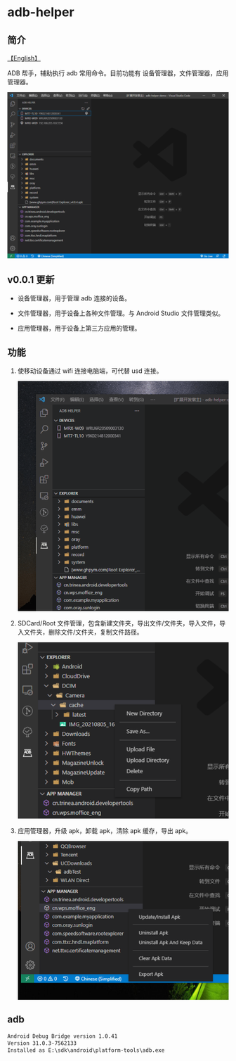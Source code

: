 # adb-helper

## 简介

[【English】](./docs/README_EN.md)

ADB 帮手，辅助执行 adb 常用命令。目前功能有 设备管理器，文件管理器，应用管理器。

![Home](./docs/assets/home.png)

## v0.0.1 更新

- 设备管理器，用于管理 adb 连接的设备。

- 文件管理器，用于设备上各种文件管理。与 Android Studio 文件管理类似。

- 应用管理器，用于设备上第三方应用的管理。

## 功能

1. 使移动设备通过 wifi 连接电脑端，可代替 usd 连接。

   ![Home](./docs/assets/device.gif)

2. SDCard/Root 文件管理，包含新建文件夹，导出文件/文件夹，导入文件，导入文件夹，删除文件/文件夹，复制文件路径。

   ![Home](./docs/assets/explorer.png)

3. 应用管理器，升级 apk，卸载 apk，清除 apk 缓存，导出 apk。

   ![Home](./docs/assets/manager.png)

## adb

```
Android Debug Bridge version 1.0.41
Version 31.0.3-7562133
Installed as E:\sdk\android\platform-tools\adb.exe
```
